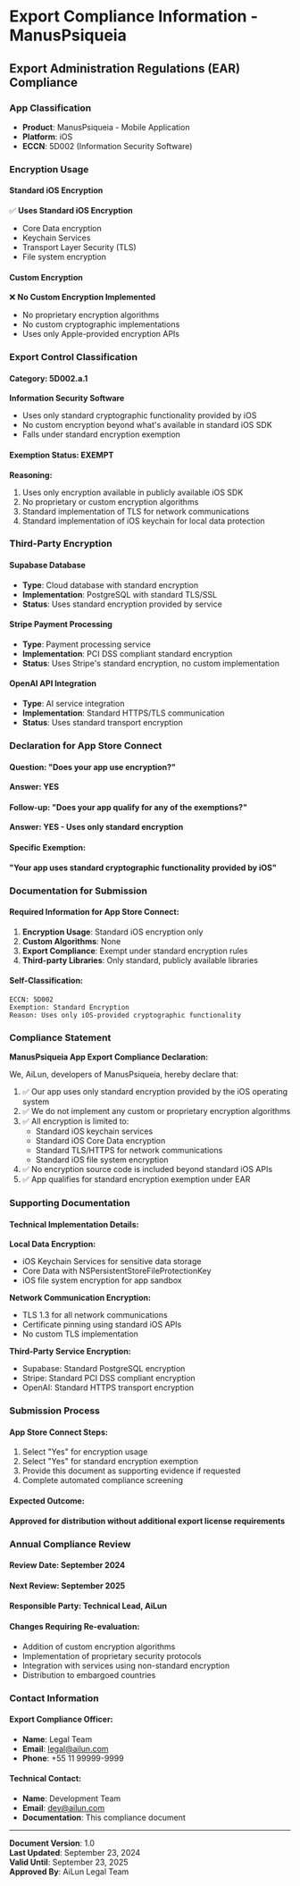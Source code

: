 # Export Compliance Information - ManusPsiqueia

## Export Administration Regulations (EAR) Compliance

### App Classification
- **Product**: ManusPsiqueia - Mobile Application
- **Platform**: iOS
- **ECCN**: 5D002 (Information Security Software)

### Encryption Usage

#### Standard iOS Encryption
✅ **Uses Standard iOS Encryption**
- Core Data encryption
- Keychain Services
- Transport Layer Security (TLS)
- File system encryption

#### Custom Encryption
❌ **No Custom Encryption Implemented**
- No proprietary encryption algorithms
- No custom cryptographic implementations
- Uses only Apple-provided encryption APIs

### Export Control Classification

#### Category: 5D002.a.1
**Information Security Software**
- Uses only standard cryptographic functionality provided by iOS
- No custom encryption beyond what's available in standard iOS SDK
- Falls under standard encryption exemption

#### Exemption Status: **EXEMPT**
**Reasoning:**
1. Uses only encryption available in publicly available iOS SDK
2. No proprietary or custom encryption algorithms
3. Standard implementation of TLS for network communications
4. Standard implementation of iOS keychain for local data protection

### Third-Party Encryption

#### Supabase Database
- **Type**: Cloud database with standard encryption
- **Implementation**: PostgreSQL with standard TLS/SSL
- **Status**: Uses standard encryption provided by service

#### Stripe Payment Processing
- **Type**: Payment processing service
- **Implementation**: PCI DSS compliant standard encryption
- **Status**: Uses Stripe's standard encryption, no custom implementation

#### OpenAI API Integration
- **Type**: AI service integration
- **Implementation**: Standard HTTPS/TLS communication
- **Status**: Uses standard transport encryption

### Declaration for App Store Connect

#### Question: "Does your app use encryption?"
**Answer: YES**

#### Follow-up: "Does your app qualify for any of the exemptions?"
**Answer: YES - Uses only standard encryption**

#### Specific Exemption:
**"Your app uses standard cryptographic functionality provided by iOS"**

### Documentation for Submission

#### Required Information for App Store Connect:

1. **Encryption Usage**: Standard iOS encryption only
2. **Custom Algorithms**: None
3. **Export Compliance**: Exempt under standard encryption rules
4. **Third-party Libraries**: Only standard, publicly available libraries

#### Self-Classification:
```
ECCN: 5D002
Exemption: Standard Encryption
Reason: Uses only iOS-provided cryptographic functionality
```

### Compliance Statement

**ManusPsiqueia App Export Compliance Declaration:**

We, AiLun, developers of ManusPsiqueia, hereby declare that:

1. ✅ Our app uses only standard encryption provided by the iOS operating system
2. ✅ We do not implement any custom or proprietary encryption algorithms
3. ✅ All encryption is limited to:
   - Standard iOS keychain services
   - Standard iOS Core Data encryption
   - Standard TLS/HTTPS for network communications
   - Standard iOS file system encryption
4. ✅ No encryption source code is included beyond standard iOS APIs
5. ✅ App qualifies for standard encryption exemption under EAR

### Supporting Documentation

#### Technical Implementation Details:

**Local Data Encryption:**
- iOS Keychain Services for sensitive data storage
- Core Data with NSPersistentStoreFileProtectionKey
- iOS file system encryption for app sandbox

**Network Communication Encryption:**
- TLS 1.3 for all network communications
- Certificate pinning using standard iOS APIs
- No custom TLS implementation

**Third-Party Service Encryption:**
- Supabase: Standard PostgreSQL encryption
- Stripe: Standard PCI DSS compliant encryption
- OpenAI: Standard HTTPS transport encryption

### Submission Process

#### App Store Connect Steps:
1. Select "Yes" for encryption usage
2. Select "Yes" for standard encryption exemption
3. Provide this document as supporting evidence if requested
4. Complete automated compliance screening

#### Expected Outcome:
**Approved for distribution without additional export license requirements**

### Annual Compliance Review

#### Review Date: September 2024
#### Next Review: September 2025
#### Responsible Party: Technical Lead, AiLun

#### Changes Requiring Re-evaluation:
- Addition of custom encryption algorithms
- Implementation of proprietary security protocols
- Integration with services using non-standard encryption
- Distribution to embargoed countries

### Contact Information

#### Export Compliance Officer:
- **Name**: Legal Team
- **Email**: legal@ailun.com
- **Phone**: +55 11 99999-9999

#### Technical Contact:
- **Name**: Development Team
- **Email**: dev@ailun.com
- **Documentation**: This compliance document

---

**Document Version**: 1.0  
**Last Updated**: September 23, 2024  
**Valid Until**: September 23, 2025  
**Approved By**: AiLun Legal Team